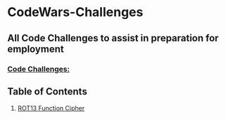 # CodeWars-Challenges

## All Code Challenges to assist in preparation for employment

### [Code Challenges:](https://www.codewars.com)

## Table of Contents

1. [ROT13 Function Cipher](ROT13Cipher/cipher.md)


